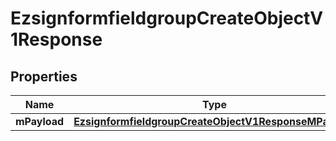 
# EzsignformfieldgroupCreateObjectV1Response

## Properties
| Name | Type | Description | Notes |
| ------------ | ------------- | ------------- | ------------- |
| **mPayload** | [**EzsignformfieldgroupCreateObjectV1ResponseMPayload**](EzsignformfieldgroupCreateObjectV1ResponseMPayload.md) |  |  |



